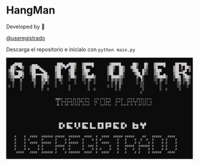 # HangMan
Developed by :snake:

[@useregistrado](https://twitter.com/useregistrado)

Descarga el repositorio e inicialo con `python main.py`

![game over](./gameover.JPG)
